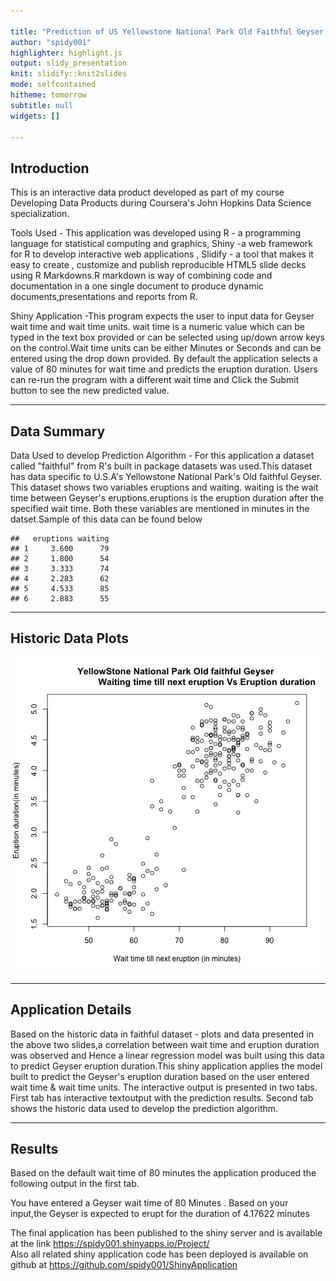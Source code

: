 ```yaml
---

title: "Prediction of US Yellowstone National Park Old Faithful Geyser's eruption duration"
author: "spidy001"
highlighter: highlight.js
output: slidy_presentation
knit: slidify::knit2slides
mode: selfcontained
hitheme: tomorrow
subtitle: null
widgets: []

---
```

## Introduction

This is an interactive data product developed as part of my course Developing 
Data Products during Coursera's John Hopkins Data Science specialization.

Tools Used - This application was developed using R - a programming 
language for statistical computing and graphics, Shiny -a web framework for R 
to develop interactive web applications , Slidify - a tool that makes it easy 
to create , customize and publish reproducible HTML5 slide decks using R 
Markdowns.R markdown is  way of combining code and documentation in a one single document to produce dynamic documents,presentations and reports from R.

Shiny Application -This program expects the user to input data for Geyser wait 
time and wait time units. wait time is a numeric value  which can be typed in the text box provided or can be selected using up/down arrow keys on the control.Wait time units can be either Minutes or Seconds and can be entered using the drop down provided. By default the application selects a value of 80 minutes for wait time and predicts the eruption duration. Users can re-run the program with a different wait time and Click the Submit button to see the new predicted value.

--- 
## Data Summary 

Data Used to develop Prediction Algorithm - For this application a dataset 
called "faithful" from R's built in package datasets was used.This dataset has 
data specific to U.S.A's Yellowstone National Park's Old faithful Geyser.
This dataset shows two variables eruptions and waiting. waiting is the wait time between Geyser's eruptions.eruptions is the eruption duration after the specified wait time. Both these variables are mentioned in minutes in the datset.Sample of this data can be found below


```
##   eruptions waiting
## 1     3.600      79
## 2     1.800      54
## 3     3.333      74
## 4     2.283      62
## 5     4.533      85
## 6     2.883      55
```

---
## Historic Data Plots

![plot of chunk unnamed-chunk-2](assets/fig/unnamed-chunk-2-1.png)

---
## Application Details
Based on the historic data in faithful dataset - plots and data presented in the above two slides,a correlation between wait time and eruption duration was observed and Hence a linear regression model was built using this data
to predict Geyser eruption duration.This shiny application applies the model built to predict the Geyser's eruption duration based on the user entered wait time & wait time units. The interactive output is presented in two tabs. First tab has interactive textoutput with the prediction results. Second tab shows the historic data used to develop the prediction algorithm.

---
## Results
Based on the default wait time of 80 minutes the application produced the 
following output in the first tab.
 
You have entered a Geyser wait time of 80   Minutes .
Based on your input,the Geyser is expected to erupt  for the duration of 4.17622 minutes 


The final application has been published to the shiny server and is 
available at the  link  https://spidy001.shinyapps.io/Project/   
Also all related shiny application code has been deployed is available 
on github at 
https://github.com/spidy001/ShinyApplication

